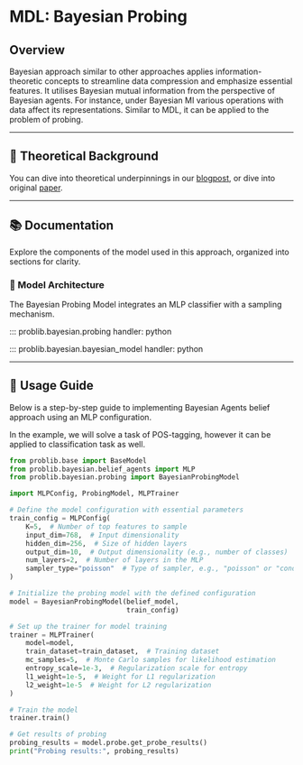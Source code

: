# MDL: Bayesian Probing

## Overview

Bayesian approach similar to other approaches applies information-theoretic concepts to streamline data compression and emphasize essential features. It utilises Bayesian mutual information from the perspective of Bayesian agents. For instance, under Bayesian MI various operations with data affect its representations. Similar to MDL, it can be applied to the problem of probing.

---

## 📖 Theoretical Background

You can dive into theoretical underpinnings in our [blogpost](https://www.overleaf.com/project/6728a4c896d75ac1f40faf4d), or dive into original [paper](https://aclanthology.org/2021.emnlp-main.229).


---

## 📚 Documentation

Explore the components of the model used in this approach, organized into sections for clarity.

### 🧠 Model Architecture
The Bayesian Probing Model integrates an MLP classifier with a sampling mechanism.

::: problib.bayesian.probing
    handler: python

::: problib.bayesian.bayesian_model
    handler: python

---

## 🚀 Usage Guide

Below is a step-by-step guide to implementing Bayesian Agents belief approach using an MLP configuration.

In the example, we will solve a task of POS-tagging, however it can be applied to classification task as well.

```python
from problib.base import BaseModel
from problib.bayesian.belief_agents import MLP
from problib.bayesian.probing import BayesianProbingModel

import MLPConfig, ProbingModel, MLPTrainer

# Define the model configuration with essential parameters
train_config = MLPConfig(
    K=5,  # Number of top features to sample
    input_dim=768,  # Input dimensionality
    hidden_dim=256,  # Size of hidden layers
    output_dim=10,  # Output dimensionality (e.g., number of classes)
    num_layers=2,  # Number of layers in the MLP
    sampler_type="poisson"  # Type of sampler, e.g., "poisson" or "conditional_poisson"
)

# Initialize the probing model with the defined configuration
model = BayesianProbingModel(belief_model,
                             train_config)

# Set up the trainer for model training
trainer = MLPTrainer(
    model=model,
    train_dataset=train_dataset,  # Training dataset
    mc_samples=5,  # Monte Carlo samples for likelihood estimation
    entropy_scale=1e-3,  # Regularization scale for entropy
    l1_weight=1e-5,  # Weight for L1 regularization
    l2_weight=1e-5  # Weight for L2 regularization
)

# Train the model
trainer.train()

# Get results of probing 
probing_results = model.probe.get_probe_results()
print("Probing results:", probing_results)
```
